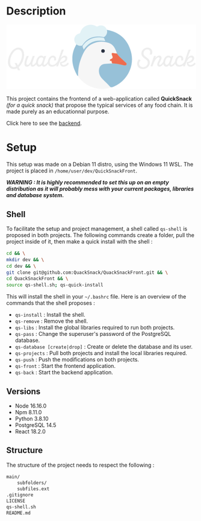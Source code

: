 # Description

![Quack Snack Logo](https://github.com/QuackSnack/QuackSnackFront/blob/main/front/src/assets/logo/QuackLogo_Dark.png?raw=true)

This project contains the frontend of a web-application called **QuickSnack** *(for a quick snack)* that propose the typical services of any food chain. It is made purely as an educationnal purpose.

Click here to see the [backend](https://github.com/QuackSnack/QuackSnackBack).

# Setup

This setup was made on a Debian 11 distro, using the Windows 11 WSL. The project is placed in `/home/user/dev/QuickSnackFront`.

***WARNING : It is highly recommended to set this up on an empty distribution as it will probably mess with your current packages, libraries and database system.***

## Shell

To facilitate the setup and project management, a shell called `qs-shell` is proposed in both projects. The following commands create a folder, pull the project inside of it, then make a quick install with the shell :

```bash
cd && \
mkdir dev && \
cd dev && \
git clone git@github.com:QuackSnack/QuackSnackFront.git && \
cd QuackSnackFront && \
source qs-shell.sh; qs-quick-install
```

This will install the shell in your `~/.bashrc` file. Here is an overview of the commands that the shell proposes :

* `qs-install` : Install the shell.
* `qs-remove` : Remove the shell.
* `qs-libs` : Install the global libraries required to run both projects.
* `qs-pass` : Change the superuser's password of the PostgreSQL database.
* `qs-database [create|drop]` : Create or delete the database and its user.
* `qs-projects` : Pull both projects and install the local libraries required.
* `qs-push` : Push the modifications on both projects.
* `qs-front` : Start the frontend application.
* `qs-back` : Start the backend application.

## Versions

* Node 16.16.0
* Npm 8.11.0
* Python 3.8.10
* PostgreSQL 14.5
* React 18.2.0

## Structure

The structure of the project needs to respect the following :

```
main/
    subfolders/
    subfiles.ext
.gitignore
LICENSE
qs-shell.sh
README.md
```

